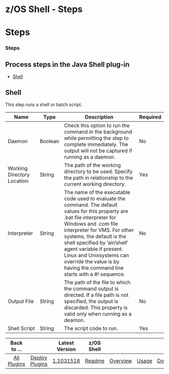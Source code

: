 
z/OS Shell - Steps
==================

# Steps



### Steps




 
Process steps in the Java Shell plug-in
---------------------------------------


* [Shell](#shell_(java_plugin))




Shell
-----


This step runs a shell or batch script.




| Name | Type | Description | Required |
| --- | --- | --- | --- |
| Daemon | Boolean | Check this option to run the command in the background while permitting the step to complete immediately. The output will not be captured if running as a daemon. | No |
| Working Directory Location | String | The path of the working directory to be used. Specify the path in relationship to the current working directory. | Yes |
| Interpreter | String | The name of the executable code used to evaluate the command. The default values for this property are .bat file interpreter for Windows and .com file interpreter for VMS. For other systems, the default is the shell specified by ‘air/shell’ agent variable if present. Linux and Unixsystems can override the value is by having the command line starts with a #! sequence. | No |
| Output File | String | The path of the file to which the command output is directed. If a file path is not specified, the output is discarded. This property is valid only when running as a deamon. | No |
| Shell Script | String | The script code to run. | Yes |


 



|Back to ...||Latest Version|z/OS Shell ||||
| :---: | :---: | :---: | :---: | :---: | :---: | :---: |
|[All Plugins](../../index.md)|[Deploy Plugins](../README.md)|[1.1031518](https://raw.githubusercontent.com/UrbanCode/IBM-UCD-PLUGINS/main/files/java-shell/java-shell-1.1031518.zip)|[Readme](README.md)|[Overview](overview.md)|[Usage](usage.md)|[Downloads](downloads.md)|
